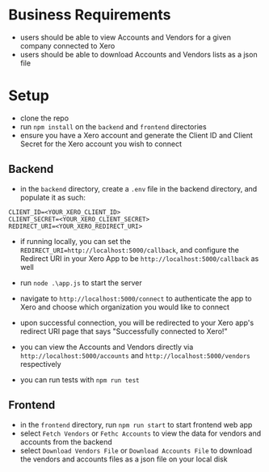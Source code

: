 # Business Requirements
- users should be able to view Accounts and Vendors for a given company connected to Xero
- users should be able to download Accounts and Vendors lists as a json file

# Setup
- clone the repo
- run `npm install` on the `backend` and `frontend` directories
- ensure you have a Xero account and generate the Client ID and Client Secret for the Xero account you wish to connect
  
## Backend
- in the `backend` directory, create a `.env` file in the backend directory, and populate it as such:

```
CLIENT_ID=<YOUR_XERO_CLIENT_ID>
CLIENT_SECRET=<YOUR_XERO_CLIENT_SECRET>
REDIRECT_URI=<YOUR_XERO_REDIRECT_URI>
```
- if running locally, you can set the `REDIRECT_URI=http://localhost:5000/callback`, and configure the Redirect URI in your Xero App to be `http://localhost:5000/callback` as well
- run `node .\app.js` to start the server
- navigate to `http://localhost:5000/connect` to authenticate the app to Xero and choose which organization you would like to connect
- upon successful connection, you will be redirected to your Xero app's redirect URI page that says "Successfully connected to Xero!"
- you can view the Accounts and Vendors directly via `http://localhost:5000/accounts` and `http://localhost:5000/vendors` respectively

- you can run tests with `npm run test`

## Frontend
- in the `frontend` directory, run `npm run start` to start frontend web app
- select `Fetch Vendors` or `Fethc Accounts` to view the data for vendors and accounts from the backend
- select `Download Vendors File` or `Download Accounts File` to download the vendors and accounts files as a json file on your local disk
